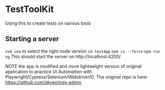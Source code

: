 # TestToolKit
Using this to create tests on various tools 

## Starting a server 
`nvm use` to select the right node version 
`cd testApp`
`npm ci --force`
`npm run ng` 
This should start the server on http://localhost:4200/

NOTE the app is modified and more lightweight version of original application to practice UI Automation with Playwright/Cypress/Selenium/WebdriverIO.
The original repo is here: https://github.com/akveo/ngx-admin